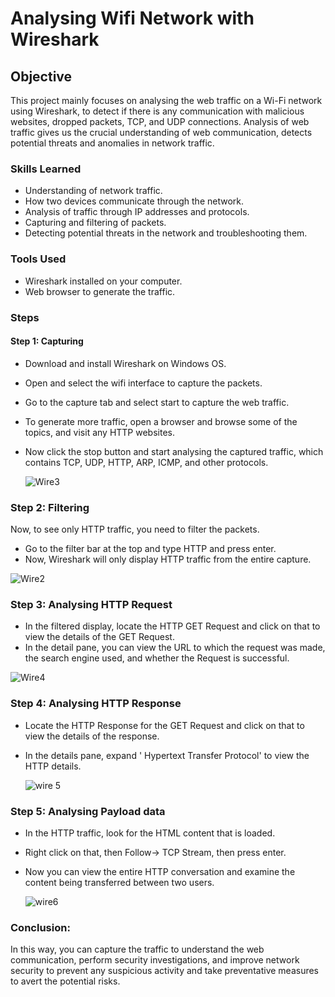 # Analysing Wifi Network with Wireshark
## Objective 
This project mainly focuses on analysing the web traffic on a Wi-Fi network using Wireshark, to detect if there is any communication with malicious websites, dropped packets, TCP, and UDP connections. Analysis of web traffic gives us the crucial understanding of web communication, detects potential threats and anomalies in network traffic.
### Skills Learned
- Understanding of network traffic.
- How two devices communicate through the network.
- Analysis of traffic through IP addresses and protocols.
- Capturing and filtering of packets.
- Detecting potential threats in the network and troubleshooting them.
### Tools Used
- Wireshark installed on your computer.
- Web browser to generate the traffic.
### Steps
#### Step 1: Capturing
- Download and install Wireshark on Windows OS.
- Open and select the wifi interface to capture the packets.
- Go to the capture tab and select start to capture the web traffic.
- To generate more traffic, open a browser and browse some of the topics, and visit any HTTP websites.
- Now click the stop button and start analysing the captured traffic, which contains TCP, UDP, HTTP, ARP, ICMP, and other protocols.

  ![Wire3](https://github.com/user-attachments/assets/3362c2c5-c595-4cd5-8d36-d4a0b532a2eb)

### Step 2: Filtering
Now, to see only HTTP traffic, you need to filter the packets.
- Go to the filter bar at the top and type HTTP and press enter.
- Now, Wireshark will only display HTTP traffic from the entire capture.

![Wire2](https://github.com/user-attachments/assets/3789e82b-5217-4010-b765-40a35642053a)


### Step 3: Analysing HTTP Request
- In the filtered display, locate the HTTP GET Request and click on that to view the details of the GET Request. 
- In the detail pane, you can view the  URL to which the request was made, the search engine used, and whether the Request is successful.

![Wire4](https://github.com/user-attachments/assets/650610f9-1677-4387-a7e1-887c8172c88a)


### Step 4: Analysing HTTP Response
- Locate the HTTP Response for the GET Request and click on that to view the details of the response.
- In the details pane, expand ' Hypertext Transfer Protocol' to view the HTTP details.
  

  ![wire 5](https://github.com/user-attachments/assets/1578a70d-5c15-4cf6-8abf-00973252f7e8)


### Step 5: Analysing Payload data
- In the HTTP traffic, look for the HTML content that is loaded.
- Right click on that, then Follow-> TCP Stream, then press enter.
- Now you can view the entire HTTP conversation and examine the content being transferred between two users.

  ![wire6](https://github.com/user-attachments/assets/9764b2d7-1dc4-46aa-954e-cf9a4cac98a5)


### Conclusion:
In this way, you can capture the traffic to understand the web communication, perform security investigations, and improve network security to prevent any suspicious activity and take preventative measures to avert the potential risks.



